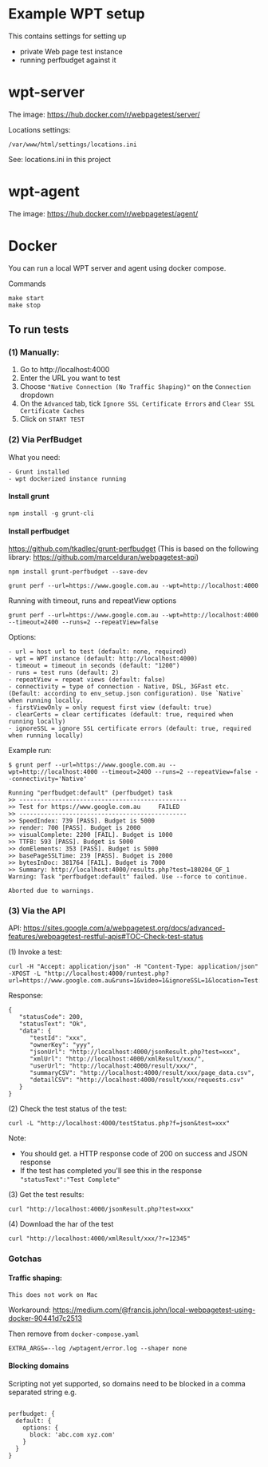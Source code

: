 # Example WPT setup

This contains settings for setting up 

- private Web page test instance
- running perfbudget against it

# wpt-server

The image: https://hub.docker.com/r/webpagetest/server/

Locations settings: 
```
/var/www/html/settings/locations.ini
```
See: locations.ini in this project

# wpt-agent

The image: https://hub.docker.com/r/webpagetest/agent/

# Docker

You can run a local WPT server and agent using docker compose.

Commands
```
make start
make stop
```

## To run tests


### (1) Manually:

1. Go to http://localhost:4000
2. Enter the URL you want to test
3. Choose `"Native Connection (No Traffic Shaping)"` on the `Connection` dropdown
4. On the `Advanced` tab, tick `Ignore SSL Certificate Errors` and `Clear SSL Certificate Caches`
5. Click on `START TEST`


### (2) Via PerfBudget

What you need:

```
- Grunt installed
- wpt dockerized instance running
```

#### Install grunt 

```
npm install -g grunt-cli
```

#### Install perfbudget

https://github.com/tkadlec/grunt-perfbudget
(This is based on the following library: https://github.com/marcelduran/webpagetest-api)

```
npm install grunt-perfbudget --save-dev
```

```
grunt perf --url=https://www.google.com.au --wpt=http://localhost:4000
```

Running with timeout, runs and repeatView options

```
grunt perf --url=https://www.google.com.au --wpt=http://localhost:4000 --timeout=2400 --runs=2 --repeatView=false
```

Options:

```
- url = host url to test (default: none, required)
- wpt = WPT instance (default: http://localhost:4000)
- timeout = timeout in seconds (default: "1200")
- runs = test runs (default: 2)
- repeatView = repeat views (default: false)
- connectivity = type of connection - Native, DSL, 3GFast etc. (Default: according to env_setup.json configuration). Use `Native` when running locally.
- firstViewOnly = only request first view (default: true)
- clearCerts = clear certificates (default: true, required when running locally)
- ignoreSSL = ignore SSL certificate errors (default: true, required when running locally)
```

Example run:

```
$ grunt perf --url=https://www.google.com.au --wpt=http://localhost:4000 --timeout=2400 --runs=2 --repeatView=false --connectivity='Native'

Running "perfbudget:default" (perfbudget) task
>> -----------------------------------------------
>> Test for https://www.google.com.au     FAILED
>> -----------------------------------------------
>> SpeedIndex: 739 [PASS]. Budget is 5000
>> render: 700 [PASS]. Budget is 2000
>> visualComplete: 2200 [FAIL]. Budget is 1000
>> TTFB: 593 [PASS]. Budget is 5000
>> domElements: 353 [PASS]. Budget is 5000
>> basePageSSLTime: 239 [PASS]. Budget is 2000
>> bytesInDoc: 381764 [FAIL]. Budget is 7000
>> Summary: http://localhost:4000/results.php?test=180204_QF_1
Warning: Task "perfbudget:default" failed. Use --force to continue.

Aborted due to warnings.
```


### (3) Via the API

API: https://sites.google.com/a/webpagetest.org/docs/advanced-features/webpagetest-restful-apis#TOC-Check-test-status

(1) Invoke a test:

```
curl -H "Accept: application/json" -H "Content-Type: application/json" -XPOST -L "http://localhost:4000/runtest.php?url=https://www.google.com.au&runs=1&video=1&ignoreSSL=1&location=Test:Chrome.Native&browser=Chrome&timeline=1&f=json"
```

Response:

```
{
   "statusCode": 200,
   "statusText": "Ok",
   "data": {
      "testId": "xxx",
      "ownerKey": "yyy",
      "jsonUrl": "http://localhost:4000/jsonResult.php?test=xxx",
      "xmlUrl": "http://localhost:4000/xmlResult/xxx/",
      "userUrl": "http://localhost:4000/result/xxx/",
      "summaryCSV": "http://localhost:4000/result/xxx/page_data.csv",
      "detailCSV": "http://localhost:4000/result/xxx/requests.csv"
   }
}
```

(2) Check the test status of the test:

```
curl -L "http://localhost:4000/testStatus.php?f=json&test=xxx"
```

Note:
- You should get. a HTTP response code of 200 on success and JSON response
- If the test has completed you'll see this in the response `"statusText":"Test Complete"`

(3) Get the test results:

```
curl "http://localhost:4000/jsonResult.php?test=xxx"
```

(4) Download the har of the test

```
curl "http://localhost:4000/xmlResult/xxx/?r=12345"
```


### Gotchas

#### Traffic shaping:

```
This does not work on Mac
```

Workaround: https://medium.com/@francis.john/local-webpagetest-using-docker-90441d7c2513

Then remove from `docker-compose.yaml`

`EXTRA_ARGS=--log /wptagent/error.log --shaper none`
    

#### Blocking domains

Scripting not yet supported, so domains need to be blocked in a comma separated string e.g.

```

perfbudget: {
  default: {
    options: {
      block: 'abc.com xyz.com'  
    }
  }
}

```